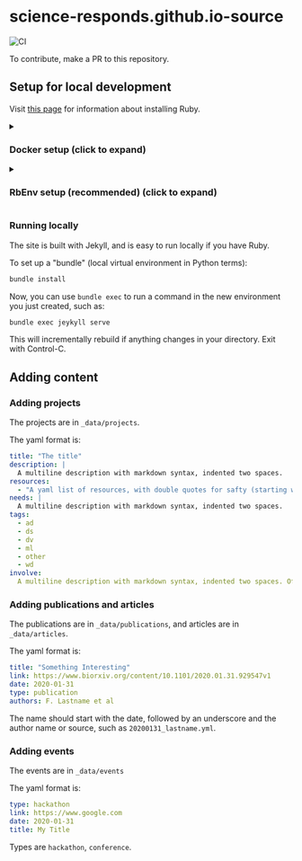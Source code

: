 # science-responds.github.io-source

![CI](https://github.com/science-responds/science-responds.github.io-source/workflows/CI/badge.svg)

To contribute, make a PR to this repository.

## Setup for local development

Visit [this page](https://jekyllrb.com/docs/installation/) for information about installing Ruby. 

<details><summary><h3> Docker setup (click to expand) </h3></summary>
If you use docker, the following line will build and serve the site locally:

```bash
docker run --rm -v "$PWD:/srv/jekyll" -p 4000:4000 -it jekyll/jekyll:3.8 jekyll serve
```

If you want to enable LiveReload (pages automatically reload when jekyll rebuilds after detecting changes), then use this instead:

```bash
docker run --rm -v "$PWD:/srv/jekyll" \
           -p 4000:4000 -p 35729:35729 \
           -it jekyll/jekyll:3.8 \
           jekyll serve --livereload
```
</details>

<details><summary><h3> RbEnv setup (recommended) (click to expand) </h3></summary>

You can and should use rbenv to manage multiple ruby versions. On macOS with homebrew, you'll want:

```bash
brew install rbenv
```

On other systems, you can usually find an easy way to install rbenv. This keeps your system Ruby clean. You'll need to run:

```bash
rbenv init
# Prints out instructions
```

and follow the instructions for your current shell. After you've installed rbenv on your system, use:

```bash
rbenv install 2.6.5
```

to get a current version of ruby. Then, inside the main website directory, run:

```bash
rbenv local 2.6.5
```

This will run the Ruby you just built whenever you enter this directory.


You'll want to install bundler too:

```bash
gem install bundle
```

(You may want to add `--user-install` here if you are not using rbenv. And if
you don't have permission to install, and you are using rbenv, this means you
forgot to set it up with `rbenv init`.)

</details>

### Running locally

The site is built with Jekyll, and is easy to run locally if you have Ruby.

To set up a "bundle" (local virtual environment in Python terms):

```bash
bundle install
```

Now, you can use `bundle exec` to run a command in the new environment you just created, such as:

```bash
bundle exec jeykyll serve
```

This will incrementally rebuild if anything changes in your directory. Exit with Control-C.

## Adding content

### Adding projects

The projects are in `_data/projects`.

The yaml format is:

```yaml
title: "The title"
description: |
  A multiline description with markdown syntax, indented two spaces.
resources:
  - "A yaml list of resources, with double quotes for safty (starting with a markdown link is not valid yaml without quotes)"
needs: |
  A multiline description with markdown syntax, indented two spaces.
tags:
  - ad
  - ds
  - dv
  - ml
  - other
  - wd
involve:
  A multiline description with markdown syntax, indented two spaces. Often a markdown list.
```

### Adding publications and articles

The publications are in `_data/publications`, and articles are in `_data/articles`.

The yaml format is:

```yaml
title: "Something Interesting"
link: https://www.biorxiv.org/content/10.1101/2020.01.31.929547v1
date: 2020-01-31
type: publication
authors: F. Lastname et al
```

The name should start with the date, followed by an underscore and the author name or source, such as `20200131_lastname.yml`.

### Adding events

The events are in `_data/events`

The yaml format is:

```yaml
type: hackathon
link: https://www.google.com
date: 2020-01-31
title: My Title
```

Types are `hackathon`, `conference`.
